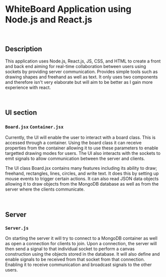 # WhiteBoard Application using Node.js and React.js

<br/>

## Description 
This application uses Node.js, React.js, JS, CSS, and HTML to create a front and back end aiming for real-time collaboration 
between users using sockets by providing server communication. Provides simple tools such as drawing shapes and freehand
as well as text. It only uses two components and therefore isn't very elaborate but will aim to be better as I gain more experience with react.

<br/>

## UI section
### `Board.jsx` `Container.jsx`
Currently, the UI will enable the user to interact with a board class. This is accessed through a container. Using the board class 
it can receive properties from the container allowing it to use these parameters to enable targetted drawing modes for users. 
The UI also interacts with the sockets to emit signals to allow communication between the server and clients.

The UI class Board.jsx contains many features including its ability to draw; freehand, rectangles, lines, circles, and write text.
It does this by setting up mouse events to trigger certain actions. It can also read JSON data objects allowing it to draw objects from
the MongoDB database as well as from the server where the clients communicate.

<br/>

## Server
### `Server.js`
On starting the server it will try to connect to a MongoDB container as well as open a connection for clients to join.
Upon a connection, the server will then send a signal to that individual socket to perform a canvas construction using 
the objects stored in the database. It will also define and enable signals to be received from that socket from that connection. 
Enabling it to receive communication and broadcast signals to the other users.

<br/>
<br/>
